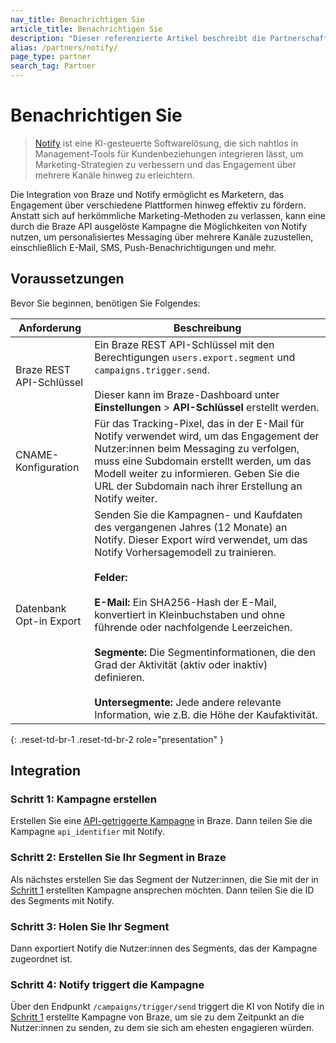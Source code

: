 ```yaml
---
nav_title: Benachrichtigen Sie
article_title: Benachrichtigen Sie
description: "Dieser referenzierte Artikel beschreibt die Partnerschaft zwischen Braze und Notify, einer Realtime Omnichannel-Personalisierungslösung, die Personalisierung über den gesamten Kundenlebenszyklus bietet."
alias: /partners/notify/
page_type: partner
search_tag: Partner
---
```


# Benachrichtigen Sie

> [Notify](https://fr.notify-group.com/) ist eine KI-gesteuerte Softwarelösung, die sich nahtlos in Management-Tools für Kundenbeziehungen integrieren lässt, um Marketing-Strategien zu verbessern und das Engagement über mehrere Kanäle hinweg zu erleichtern.

Die Integration von Braze und Notify ermöglicht es Marketern, das Engagement über verschiedene Plattformen hinweg effektiv zu fördern. Anstatt sich auf herkömmliche Marketing-Methoden zu verlassen, kann eine durch die Braze API ausgelöste Kampagne die Möglichkeiten von Notify nutzen, um personalisiertes Messaging über mehrere Kanäle zuzustellen, einschließlich E-Mail, SMS, Push-Benachrichtigungen und mehr.

## Voraussetzungen

Bevor Sie beginnen, benötigen Sie Folgendes:

| Anforderung          | Beschreibung                                                                                                                                |
|-----------------------|--------------------------------------------------------------------------------------------------------------------------------------------|
|  Braze REST API-Schlüssel  | Ein Braze REST API-Schlüssel mit den Berechtigungen `users.export.segment` und `campaigns.trigger.send`. <br><br> Dieser kann im Braze-Dashboard unter **Einstellungen** > **API-Schlüssel** erstellt werden. |
| CNAME-Konfiguration | Für das Tracking-Pixel, das in der E-Mail für Notify verwendet wird, um das Engagement der Nutzer:innen beim Messaging zu verfolgen, muss eine Subdomain erstellt werden, um das Modell weiter zu informieren. Geben Sie die URL der Subdomain nach ihrer Erstellung an Notify weiter. |
| Datenbank Opt-in Export | Senden Sie die Kampagnen- und Kaufdaten des vergangenen Jahres (12 Monate) an Notify. ​Dieser Export wird verwendet, um das Notify Vorhersagemodell zu trainieren. <br><br> **Felder:** <br><br> **E-Mail:** Ein SHA256-Hash der E-Mail, konvertiert in Kleinbuchstaben und ohne führende oder nachfolgende Leerzeichen.<br><br>**Segmente:** Die Segmentinformationen, die den Grad der Aktivität (aktiv oder inaktiv) definieren.<br><br>**Untersegmente:** Jede andere relevante Information, wie z.B. die Höhe der Kaufaktivität.|
{: .reset-td-br-1 .reset-td-br-2 role="presentation" }

## Integration

### Schritt 1: Kampagne erstellen

Erstellen Sie eine [API-getriggerte Kampagne]({{site.baseurl}}/user_guide/engagement_tools/campaigns/building_campaigns/delivery_types/api_triggered_delivery) in Braze. Dann teilen Sie die Kampagne `api_identifier` mit Notify.

### Schritt 2: Erstellen Sie Ihr Segment in Braze

Als nächstes erstellen Sie das Segment der Nutzer:innen, die Sie mit der in [Schritt 1](#step-1-create-your-campaign) erstellten Kampagne ansprechen möchten. Dann teilen Sie die ID des Segments mit Notify.

### Schritt 3: Holen Sie Ihr Segment

Dann exportiert Notify die Nutzer:innen des Segments, das der Kampagne zugeordnet ist.

### Schritt 4: Notify triggert die Kampagne

Über den Endpunkt `/campaigns/trigger/send` triggert die KI von Notify die in [Schritt 1](#step-1-create-your-campaign) erstellte Kampagne von Braze, um sie zu dem Zeitpunkt an die Nutzer:innen zu senden, zu dem sie sich am ehesten engagieren würden.

